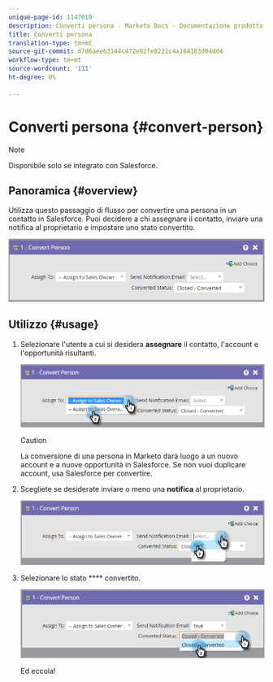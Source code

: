 ```yaml
---
unique-page-id: 1147019
description: Converti persona - Marketo Docs - Documentazione prodotto
title: Converti persona
translation-type: tm+mt
source-git-commit: d7d6aee63144c472e02fe0221c4a164183d04dd4
workflow-type: tm+mt
source-wordcount: '111'
ht-degree: 0%

---
```



# Converti persona {#convert-person}

>[!NOTE]
>
>Disponibile solo se integrato con Salesforce.

## Panoramica {#overview}

Utilizza questo passaggio di flusso per convertire una persona in un contatto in Salesforce. Puoi decidere a chi assegnare il contatto, inviare una notifica al proprietario e impostare uno stato convertito.

![](assets/one-2.png)

## Utilizzo {#usage}

1. Selezionare l&#39;utente a cui si desidera **assegnare** il contatto, l&#39;account e l&#39;opportunità risultanti.

   ![](assets/two-2.png)

   >[!CAUTION]
   >
   >La conversione di una persona in Marketo darà luogo a un nuovo account e a nuove opportunità in Salesforce. Se non vuoi duplicare account, usa Salesforce per convertire.

1. Scegliete se desiderate inviare o meno una **notifica** al proprietario.

   ![](assets/three-2.png)

1. Selezionare lo stato **** convertito.

   ![](assets/four-3.png)

   Ed eccola!

